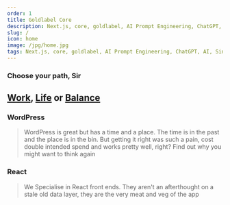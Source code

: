 ```yaml
---
order: 1
title: Goldlabel Core
description: Next.js, core, goldlabel, AI Prompt Engineering, ChatGPT, AI, Singularity
slug: /
icon: home
image: /jpg/home.jpg
tags: Next.js, core, goldlabel, AI Prompt Engineering, ChatGPT, AI, Singularity
---
```

### Choose your path, Sir
## [Work](/work), [Life](/life) or [Balance](/balance)

### WordPress

> WordPress is great but has a time and a place. The time is in the past and the place is in the bin. But getting it right was such a pain, cost double intended spend and works pretty well, right? Find out why you might want to think again

### React

> We Specialise in React front ends. They aren't an afterthought on a stale old data layer, they are the very meat and veg of the app

